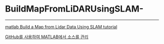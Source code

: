 # BuildMapFromLiDARUsingSLAM-
---
[matlab Build a Map from Lidar Data Using SLAM tutorial](https://kr.mathworks.com/help/vision/ug/build-a-map-from-lidar-data-using-slam.html)

[GitHub를 사용하여 MATLAB에서 소스를 관리](https://www.youtube.com/watch?v=nkZew4pZWNI)

